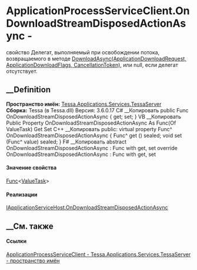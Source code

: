 # ApplicationProcessServiceClient.OnDownloadStreamDisposedActionAsync -
свойство
Делегат, выполняемый при освобождении потока, возвращаемого в методе
[DownloadAsync(ApplicationDownloadRequest, ApplicationDownloadFlags,
CancellationToken)](M_Tessa_Applications_Services_TessaServer_IApplicationService_DownloadAsync.htm),
или null, если делегат отсутствует.
## __Definition
 **Пространство имён:**
[Tessa.Applications.Services.TessaServer](N_Tessa_Applications_Services_TessaServer.htm)  
 **Сборка:** Tessa (в Tessa.dll) Версия: 3.6.0.17
C# __Копировать
     public Func<ValueTask> OnDownloadStreamDisposedActionAsync { get; set; }
VB __Копировать
     Public Property OnDownloadStreamDisposedActionAsync As Func(Of ValueTask)
    	Get
    	Set
C++ __Копировать
     public:
    virtual property Func<ValueTask>^ OnDownloadStreamDisposedActionAsync {
    	Func<ValueTask>^ get () sealed;
    	void set (Func<ValueTask>^ value) sealed;
    }
F# __Копировать
     abstract OnDownloadStreamDisposedActionAsync : Func<ValueTask> with get, set
    override OnDownloadStreamDisposedActionAsync : Func<ValueTask> with get, set
#### Значение свойства
[Func](https://learn.microsoft.com/dotnet/api/system.func-1)<[ValueTask](https://learn.microsoft.com/dotnet/api/system.threading.tasks.valuetask)>
#### Реализации
[IApplicationServiceHost.OnDownloadStreamDisposedActionAsync](P_Tessa_Applications_Services_TessaServer_IApplicationServiceHost_OnDownloadStreamDisposedActionAsync.htm)  
##  __См. также
#### Ссылки
[ApplicationProcessServiceClient -
](T_Tessa_Applications_Services_TessaServer_ApplicationProcessServiceClient.htm)
[Tessa.Applications.Services.TessaServer - пространство
имён](N_Tessa_Applications_Services_TessaServer.htm)
